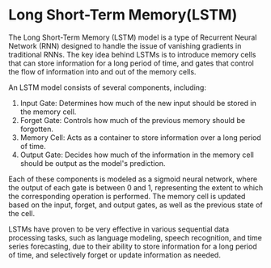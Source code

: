 # Long Short-Term Memory(LSTM)

The Long Short-Term Memory (LSTM) model is a type of Recurrent Neural Network (RNN) designed to handle the issue of vanishing gradients in traditional RNNs. The key idea behind LSTMs is to introduce memory cells that can store information for a long period of time, and gates that control the flow of information into and out of the memory cells.

An LSTM model consists of several components, including:

1. Input Gate: Determines how much of the new input should be stored in the memory cell.
2. Forget Gate: Controls how much of the previous memory should be forgotten.
3. Memory Cell: Acts as a container to store information over a long period of time.
4. Output Gate: Decides how much of the information in the memory cell should be output as the model's prediction.

Each of these components is modeled as a sigmoid neural network, where the output of each gate is between 0 and 1, representing the extent to which the corresponding operation is performed. The memory cell is updated based on the input, forget, and output gates, as well as the previous state of the cell.

LSTMs have proven to be very effective in various sequential data processing tasks, such as language modeling, speech recognition, and time series forecasting, due to their ability to store information for a long period of time, and selectively forget or update information as needed.
